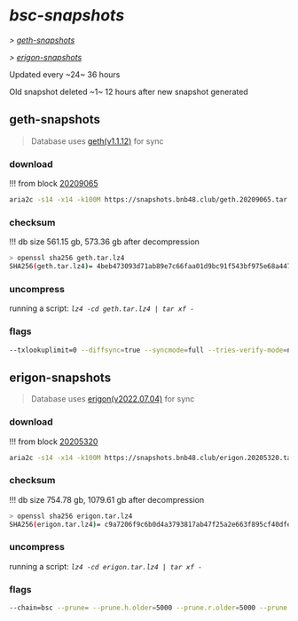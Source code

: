 # *bsc-snapshots*


*\> [geth-snapshots](#geth-snapshots)*

*\> [erigon-snapshots](#erigon-snapshots)*

Updated every ~24~ 36 hours

Old snapshot deleted ~1~ 12 hours after new snapshot generated

## geth-snapshots


> Database uses [geth(v1.1.12)](https://github.com/bnb-chain/bsc/releases/tag/v1.1.12) for sync


### download

<!-- begin_geth -->

!!! from block [20209065](https://bscscan.com/block/20209065)
```bash
aria2c -s14 -x14 -k100M https://snapshots.bnb48.club/geth.20209065.tar.lz4 -o geth.tar.lz4
```


### checksum


!!! db size 561.15 gb, 573.36 gb after decompression
```bash
> openssl sha256 geth.tar.lz4
SHA256(geth.tar.lz4)= 4beb473093d71ab89e7c66faa01d9bc91f543bf975e68a447bff803a2b5ae491
```

<!-- end_geth -->

### uncompress


running a script: _`lz4 -cd geth.tar.lz4 | tar xf -`_


### flags


```bash
--txlookuplimit=0 --diffsync=true --syncmode=full --tries-verify-mode=none --pruneancient=true --diffblock=5000
```


## erigon-snapshots


> Database uses [erigon(v2022.07.04)](https://github.com/ledgerwatch/erigon/releases/tag/v2022.07.04) for sync


### download

<!-- begin_erigon -->

!!! from block [20205320](https://bscscan.com/block/20205320)
```bash
aria2c -s14 -x14 -k100M https://snapshots.bnb48.club/erigon.20205320.tar.lz4 -o erigon.tar.lz4
```


### checksum


!!! db size 754.78 gb, 1079.61 gb after decompression
```bash
> openssl sha256 erigon.tar.lz4
SHA256(erigon.tar.lz4)= c9a7206f9c6b0d4a3793817ab47f25a2e663f895cf40dfe0ee53dfd26be7d407
```

<!-- end_erigon -->

### uncompress


running a script: _`lz4 -cd erigon.tar.lz4 | tar xf -`_


### flags


```bash
--chain=bsc --prune= --prune.h.older=5000 --prune.r.older=5000 --prune.t.older=5000 --prune.c.older=5000 --db.pagesize=16k
```
